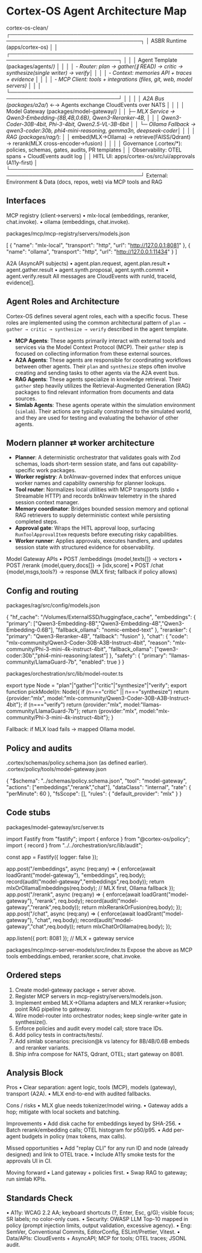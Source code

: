 # Cortex-OS Agent Architecture Map

cortex-os-clean/
┌─────────────────────────────────────────────────────────────────────────────────────┐
│ ASBR Runtime (apps/cortex-os) │
│ ┌───────────────────────────────────────────────────────────────────────────────┐ │
│ │ Agent Template (packages/agents/_) │ │
│ │ - Router: plan → gather(∥ READ) → critic → synthesize(single writer) → verify│ │
│ │ - Context: memories API + traces + evidence │ │
│ │ - MCP Client: tools + integrations (files, git, web, model servers) │ │
│ └───────────────────────────────────────────────────────────────────────────────┘ │
│ │
│ A2A Bus (packages/a2a/_) ←→ Agents exchange CloudEvents over NATS │
│ │
│ Model Gateway (packages/model-gateway/_) │
│ ├─ MLX Service → Qwen3-Embedding-{8B,4B,0.6B}, Qwen3-Reranker-4B, │
│ │ Qwen3-Coder-30B-4bit, Phi-3-4bit, Qwen2.5-VL-3B-6bit │
│ └─ Ollama Fallback → qwen3-coder:30b, phi4-mini-reasoning, gemma3n, deepseek-coder│
│ │
│ RAG (packages/rag/_): │
│ embed(MLX→Ollama) → retrieve(FAISS/Qdrant) → rerank(MLX cross-encoder→fusion) │
│ │
│ Governance (.cortex/\*): policies, schemas, gates, audits, PR templates │
│ Observability: OTEL spans + CloudEvents audit log │
│ HITL UI: apps/cortex-os/src/ui/approvals (A11y-first) │
└─────────────────────────────────────────────────────────────────────────────────────┘
External: Environment & Data (docs, repos, web) via MCP tools and RAG

## Interfaces

MCP registry (client→servers)
• mlx-local (embeddings, reranker, chat.invoke).
• ollama (embeddings, chat.invoke).

packages/mcp/mcp-registry/servers/models.json

[
{ "name": "mlx-local", "transport": "http", "url": "http://127.0.0.1:8081" },
{ "name": "ollama", "transport": "http", "url": "http://127.0.0.1:11434" }
]

A2A (AsyncAPI subjects)
• agent.plan.request, agent.plan.result
• agent.gather.result
• agent.synth.proposal, agent.synth.commit
• agent.verify.result
All messages are CloudEvents with runId, traceId, evidence[].

## Agent Roles and Architecture

Cortex-OS defines several agent roles, each with a specific focus. These roles are
implemented using the common architectural pattern of `plan → gather → critic →
synthesize → verify` described in the agent template.

- **MCP Agents**: These agents primarily interact with external tools and services
  via the Model Context Protocol (MCP). Their `gather` step is focused on collecting
  information from these external sources.
- **A2A Agents**: These agents are responsible for coordinating workflows between
  other agents. Their `plan` and `synthesize` steps often involve creating and
  sending tasks to other agents via the A2A event bus.
- **RAG Agents**: These agents specialize in knowledge retrieval. Their `gather`
  step heavily utilizes the Retrieval-Augmented Generation (RAG) packages to find
  relevant information from documents and data sources.
- **Simlab Agents**: These agents operate within the simulation environment
  (`simlab`). Their actions are typically constrained to the simulated world, and
  they are used for testing and evaluating the behavior of other agents.

## Modern planner ⇄ worker architecture

- **Planner**: A deterministic orchestrator that validates goals with Zod schemas,
  loads short-term session state, and fans out capability-specific work packages.
- **Worker registry**: A brAInwav-governed index that enforces unique worker names
  and capability ownership for planner lookups.
- **Tool router**: Normalizes local utilities with MCP transports (stdio +
  Streamable HTTP) and records brAInwav telemetry in the shared session context
  manager.
- **Memory coordinator**: Bridges bounded session memory and optional RAG
  retrievers to supply deterministic context while persisting completed steps.
- **Approval gate**: Wraps the HITL approval loop, surfacing
  `RunToolApprovalItem` requests before executing risky capabilities.
- **Worker runner**: Applies approvals, executes handlers, and updates session
  state with structured evidence for observability.

Model Gateway APIs
• POST /embeddings {model,texts[]} → vectors
• POST /rerank {model,query,docs[]} → [idx,score]
• POST /chat {model,msgs,tools?} → response (MLX first; fallback if policy allows)

## Config and routing

packages/rag/src/config/models.json

{
"hf_cache": "/Volumes/ExternalSSD/huggingface_cache",
"embeddings": { "primary": ["Qwen3-Embedding-8B","Qwen3-Embedding-4B","Qwen3-Embedding-0.6B"],
"fallback_ollama": "nomic-embed-text" },
"reranker": { "primary": "Qwen3-Reranker-4B", "fallback": "fusion" },
"chat": { "code": "mlx-community/Qwen3-Coder-30B-A3B-Instruct-4bit",
"reason": "mlx-community/Phi-3-mini-4k-instruct-4bit",
"fallback_ollama": ["qwen3-coder:30b","phi4-mini-reasoning:latest"] },
"safety": { "primary": "llamas-community/LlamaGuard-7b", "enabled": true }
}

packages/orchestration/src/lib/model-router.ts

export type Node = "plan"|"gather"|"critic"|"synthesize"|"verify";
export function pickModel(n: Node){
if (n==="critic" || n==="synthesize") return {provider:"mlx", model:"mlx-community/Qwen3-Coder-30B-A3B-Instruct-4bit"};
if (n==="verify") return {provider:"mlx", model:"llamas-community/LlamaGuard-7b"};
return {provider:"mlx", model:"mlx-community/Phi-3-mini-4k-instruct-4bit"};
}

Fallback: if MLX load fails → mapped Ollama model.

## Policy and audits

.cortex/schemas/policy.schema.json (as defined earlier).
.cortex/policy/tools/model-gateway.json

{
"$schema": "../schemas/policy.schema.json",
"tool": "model-gateway",
"actions": ["embeddings","rerank","chat"],
"dataClass": "internal",
"rate": { "perMinute": 60 },
"fsScope": [],
"rules": {
"default_provider": "mlx"
}
}

## Code stubs

packages/model-gateway/src/server.ts

import Fastify from "fastify";
import { enforce } from "@cortex-os/policy";
import { record } from "../../orchestration/src/lib/audit";

const app = Fastify({ logger: false });

app.post("/embeddings", async (req:any) => {
enforce(await loadGrant("model-gateway"), "embeddings", req.body);
record(audit("model-gateway","embeddings",req.body));
return mlxOrOllamaEmbeddings(req.body); // MLX first, Ollama fallback
});
app.post("/rerank", async (req:any) => {
enforce(await loadGrant("model-gateway"), "rerank", req.body);
record(audit("model-gateway","rerank",req.body));
return mlxRerankOrFusion(req.body);
});
app.post("/chat", async (req:any) => {
enforce(await loadGrant("model-gateway"), "chat", req.body);
record(audit("model-gateway","chat",req.body));
return mlxChatOrOllama(req.body);
});

app.listen({ port: 8081 }); // MLX + gateway service

packages/mcp/mcp-server-models/src/index.ts
Expose the above as MCP tools embeddings.embed, reranker.score, chat.invoke.

## Ordered steps

1. Create model-gateway package + server above.
2. Register MCP servers in mcp-registry/servers/models.json.
3. Implement embed MLX→Ollama adapters and MLX reranker→fusion; point RAG pipeline to gateway.
4. Wire model-router into orchestrator nodes; keep single-writer gate in synthesize().
5. Enforce policies and audit every model call; store trace IDs.
6. Add policy tests in contracts/tests/.
7. Add simlab scenarios: precision@k vs latency for 8B/4B/0.6B embeds and reranker variants.
8. Ship infra compose for NATS, Qdrant, OTEL; start gateway on 8081.

## Analysis Block

Pros
• Clear separation: agent logic, tools (MCP), models (gateway), transport (A2A).
• MLX end-to-end with audited fallbacks.

Cons / risks
• MLX glue needs tokenizer/model wiring.
• Gateway adds a hop; mitigate with local sockets and batching.

Improvements
• Add disk cache for embeddings keyed by SHA-256.
• Batch rerank/embedding calls; OTEL histogram for p50/p95.
• Add per-agent budgets in policy (max tokens, max calls).

Missed opportunities
• Add "replay CLI" for any run ID and node (already designed) and link to OTEL trace.
• Include A11y smoke tests for the approvals UI in CI.

Moving forward
• Land gateway + policies first.
• Swap RAG to gateway; run simlab KPIs.

## Standards Check

• A11y: WCAG 2.2 AA; keyboard shortcuts (?, Enter, Esc, g/G); visible focus; SR labels; no color-only cues.
• Security: OWASP LLM Top-10 mapped in policy (prompt injection limits, output validation, excessive agency).
• Eng: SemVer, Conventional Commits, EditorConfig, ESLint/Prettier, Vitest.
• Data/APIs: CloudEvents + AsyncAPI; MCP for tools; OTEL traces; JSONL audit.
